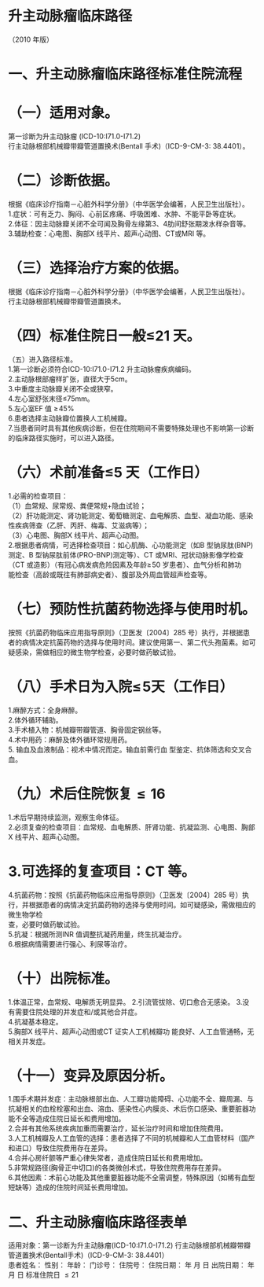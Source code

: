 # 升主动脉瘤临床路径  
（2010 年版）  
# 一、升主动脉瘤临床路径标准住院流程  
# （一）适用对象。  
第一诊断为升主动脉瘤 (ICD-10:I71.0-I71.2)  
行主动脉根部机械瓣带瓣管道置换术(Bentall 手术)（ICD-9-CM-3: 38.4401）。  
# （二）诊断依据。  
根据《临床诊疗指南－心脏外科学分册》（中华医学会编著，人民卫生出版社）。  
1.症状：可有乏力、胸闷、心前区疼痛、呼吸困难、水肿、不能平卧等症状。  
2.体征：因主动脉瓣关闭不全可闻及胸骨左缘第3、4肋间舒张期泼水样杂音等。  
3.辅助检查：心电图、胸部X 线平片、超声心动图、CT或MRI 等。  
# （三）选择治疗方案的依据。  
根据《临床诊疗指南－心脏外科学分册》（中华医学会编著，人民卫生出版社）。  
行主动脉根部机械瓣带瓣管道置换术。  
# （四）标准住院日一般≤21 天。  
（五）进入路径标准。  
1.第一诊断必须符合ICD-10:I71.0-I71.2 升主动脉瘤疾病编码。  
2.主动脉根部瘤样扩张，直径大于5cm。  
3.中重度主动脉瓣关闭不全或狭窄。  
4.左心室舒张末径≤75mm。  
5.左心室EF 值 $\geqslant\!45\%$  
6.患者选择主动脉瓣位置换人工机械瓣。  
7.当患者同时具有其他疾病诊断，但在住院期间不需要特殊处理也不影响第一诊断的临床路径实施时，可以进入路径。  
# （六）术前准备≤5 天（工作日）  
1.必需的检查项目：  
（1）血常规、尿常规、粪便常规+隐血试验；  
（2）肝功能测定、肾功能测定、葡萄糖测定、血电解质、血型、凝血功能、感染性疾病筛查（乙肝、丙肝、梅毒、艾滋病等）；  
（3）心电图、胸部X 线平片、超声心动图。  
2.根据患者病情，可选择检查项目：如心肌酶、心功能测定（如B 型钠尿肽(BNP)测定、B 型钠尿肽前体(PRO-BNP)测定等）、CT 或MRI、冠状动脉影像学检查（CT 或造影）（有冠心病发病危险因素及年龄$\geqslant\!50$ 岁患者）、血气分析和肺功  
能检查（高龄或既往有肺部病史者）、腹部及外周血管超声检查等。  
# （七）预防性抗菌药物选择与使用时机。  
按照《抗菌药物临床应用指导原则》（卫医发〔2004〕285 号）执行，并根据患者的病情决定抗菌药物的选择与使用时间。建议使用第一、第二代头孢菌素。如可疑感染，需做相应的微生物学检查，必要时做药敏试验。  
# （八）手术日为入院$\leqslant\!5$天（工作日）  
1.麻醉方式：全身麻醉。  
2.体外循环辅助。  
3.手术植入物：机械瓣带瓣管道、胸骨固定钢丝等。  
4.术中用药：麻醉及体外循环常规用药。  
5.   输血及血液制品：视术中情况而定。输血前需行血 型鉴定、抗体筛选和交叉合血。  
# （九）术后住院恢复${\leqslant}16$  
1.术后早期持续监测，观察生命体征。  
2.必须复查的检查项目：血常规、血电解质、肝肾功能、抗凝监测、心电图、胸部X 线平片、超声心动图。  
# 3.可选择的复查项目：CT 等。  
4.抗菌药物：按照《抗菌药物临床应用指导原则》（卫医发〔2004〕285 号）执行，并根据患者的病情决定抗菌药物的选择与使用时间。如可疑感染，需做相应的微生物学检  
查，必要时做药敏试验。  
5.抗凝：根据所测INR 值调整抗凝药用量，终生抗凝治疗。  
6.根据病情需要进行强心、利尿等治疗。  
# （十）出院标准。  
1.体温正常，血常规、电解质无明显异。 2.引流管拔除、切口愈合无感染。 3.没有需要住院处理的并发症和/或其他合并症。  
4.抗凝基本稳定。  
5.胸部X 线平片、超声心动图或CT 证实人工机械瓣功 能良好、人工血管通畅，无相关并发症。  
# （十一）变异及原因分析。  
1.围手术期并发症：主动脉根部出血、人工瓣功能障碍、心功能不全、瓣周漏、与抗凝相关的血栓栓塞和出血、溶血、感染性心内膜炎、术后伤口感染、重要脏器功能不全等造成住院日延长和费用增加。  
2.合并有其他系统疾病加重而需要治疗，延长治疗时间和增加住院费用。  
3.人工机械瓣及人工血管的选择：患者选择了不同的机械瓣和人工血管材料（国产和进口）导致住院费用存在差异。  
4.合并心房纤颤等严重心律失常者，造成住院日延长和费用增加。  
5.非常规路径(胸骨正中切口)的各类微创术式，导致住院费用存在差异。  
6.其他因素：术前心功能及其他重要脏器功能不全需调整，特殊原因（如稀有血型短缺等）造成的住院时间延长费用增加。  
# 二、升主动脉瘤临床路径表单  
适用对象：第一诊断为升主动脉瘤(ICD-10:I71.0-I71.2)  行主动脉根部机械瓣带瓣管道置换术(Bentall手术)（ICD-9-CM-3: 38.4401）  
患者姓名：       性别：   年龄：    门诊号：       住院号：           住院日期：    年    月    日 出院日期：    年    月    日  标准住院日 ${\leqslant}21$  
